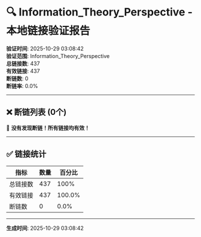 ﻿# 🔍 Information_Theory_Perspective - 本地链接验证报告

**验证时间**: 2025-10-29 03:08:42  
**验证范围**: Information_Theory_Perspective  
**总链接数**: 437  
**有效链接**: 437  
**断链数**: 0  
**断链率**: 0.0%

---

## ❌ 断链列表 (0个)

🎉 **没有发现断链！所有链接均有效！**

---

## ✅ 链接统计

| 指标 | 数量 | 百分比 |
|------|------|--------|
| 总链接数 | 437 | 100% |
| 有效链接 | 437 | 100.0% |
| 断链数 | 0 | 0.0% |

---

**生成时间**: 2025-10-29 03:08:42
